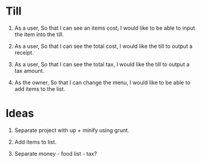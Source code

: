 Till
====

1. As a user,
   So that I can see an items cost,
   I would like to be able to input the item into the till.

2. As a user,
   So that I can see the total cost,
   I would like the till to output a receipt.

3. As a user,
   So that I can see the total tax,
   I would like the till to output a tax amount.

4. As the owner,
   So that I can change the menu,
   I would like to be able to add items to the list.

Ideas
=====

1. Separate project with up + minify using grunt.

2. Add items to list.

3. Separate money - food list - tax? 
